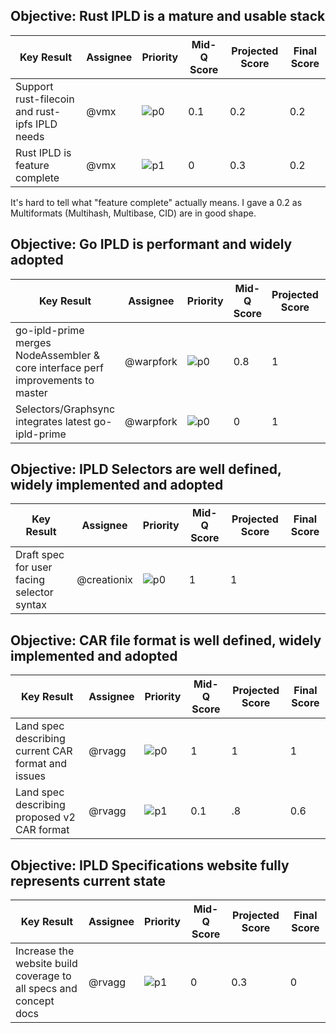 ## Objective: Rust IPLD is a mature and usable stack

| Key Result | Assignee | Priority | Mid-Q Score | Projected Score | Final Score |
| ---------- | -------- | -------- | ----------- | --------------- | ----------- |
| Support rust-filecoin and rust-ipfs IPLD needs  | @vmx | ![p0](https://ipfs.io/ipfs/QmV88khHDJEXi7wo6o972MZWY661R9PhrZW6dvpFP6jnMn/p0.svg) | 0.1  | 0.2 | 0.2 |
| Rust IPLD is feature complete  | @vmx | ![p1](https://ipfs.io/ipfs/QmV88khHDJEXi7wo6o972MZWY661R9PhrZW6dvpFP6jnMn/p1.svg) | 0 | 0.3 | 0.2 |

It's hard to tell what "feature complete" actually means. I gave a 0.2 as Multiformats (Multihash, Multibase, CID) are in good shape.

## Objective: Go IPLD is performant and widely adopted

| Key Result | Assignee | Priority | Mid-Q Score | Projected Score | Final Score |
| ---------- | -------- | -------- | ----------- | --------------- | ----------- |
| go-ipld-prime merges NodeAssembler & core interface perf improvements to master | @warpfork | ![p0](https://ipfs.io/ipfs/QmV88khHDJEXi7wo6o972MZWY661R9PhrZW6dvpFP6jnMn/p0.svg) | 0.8 | 1 | 1 |
| Selectors/Graphsync integrates latest go-ipld-prime | @warpfork | ![p0](https://ipfs.io/ipfs/QmV88khHDJEXi7wo6o972MZWY661R9PhrZW6dvpFP6jnMn/p0.svg) | 0 | 1 | 0.8 |

## Objective: IPLD Selectors are well defined, widely implemented and adopted

| Key Result | Assignee | Priority | Mid-Q Score | Projected Score | Final Score |
| ---------- | -------- | -------- | ----------- | --------------- | ----------- |
| Draft spec for user facing selector syntax | @creationix | ![p0](https://ipfs.io/ipfs/QmV88khHDJEXi7wo6o972MZWY661R9PhrZW6dvpFP6jnMn/p0.svg) | 1 | 1 | |

## Objective: CAR file format is well defined, widely implemented and adopted

| Key Result | Assignee | Priority | Mid-Q Score | Projected Score | Final Score |
| ---------- | -------- | -------- | ----------- | --------------- | ----------- |
| Land spec describing current CAR format and issues | @rvagg | ![p0](https://ipfs.io/ipfs/QmV88khHDJEXi7wo6o972MZWY661R9PhrZW6dvpFP6jnMn/p0.svg) | 1 | 1 | 1 |
| Land spec describing proposed v2 CAR format | @rvagg | ![p1](https://ipfs.io/ipfs/QmV88khHDJEXi7wo6o972MZWY661R9PhrZW6dvpFP6jnMn/p1.svg) | 0.1  | .8 | 0.6 |

## Objective: IPLD Specifications website fully represents current state

| Key Result | Assignee | Priority | Mid-Q Score | Projected Score | Final Score |
| ---------- | -------- | -------- | ----------- | --------------- | ----------- |
| Increase the website build coverage to all specs and concept docs | @rvagg | ![p1](https://ipfs.io/ipfs/QmV88khHDJEXi7wo6o972MZWY661R9PhrZW6dvpFP6jnMn/p1.svg) | 0 | 0.3 | 0 |
